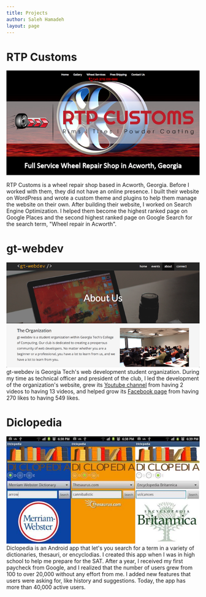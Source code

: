 ```yaml
---
title: Projects
author: Saleh Hamadeh
layout: page
---
```

# RTP Customs
<a href="https://rtpcustoms.com/" target="_blank"  rel="noopener">
	<img src="/images/rtp-customs-screenshot.png" alt="RTP Customs" />
</a>

RTP Customs is a wheel repair shop based in Acworth, Georgia. Before I worked with them, they did not have an online presence. I built their website on WordPress and wrote a custom theme and plugins to help them manage the website on their own. After building their website, I worked on Search Engine Optimization. I helped them become the highest ranked page on Google Places and the second highest ranked page on Google Search for the search term, "Wheel repair in Acworth".

# gt-webdev
<a href="http://www.gtwebdev.org/" target="_blank"  rel="noopener">
	<img src="/images/gt-webdev-screenshot.png" alt="gt-webdev" />
</a>
gt-webdev is Georgia Tech's web development student organization. During my time as technical officer and president of the club, I led the development of the organization's website, grew its <a href="https://www.youtube.com/channel/UCeYFMyequcLiFv0evR7x8hg/feed" target="_blank"  rel="noopener">Youtube channel</a> from having 2 videos to having 13 videos, and helped grow its <a href="https://www.facebook.com/GtWebdev" target="_blank"  rel="noopener">Facebook page</a> from having 270 likes to having 549 likes.

# Diclopedia
<a href="https://play.google.com/store/apps/details?id=org.salications.diclopedia&hl=en" target="_blank"  rel="noopener">
	<img src="/images/diclopedia-screenshot.jpg" alt="Diclopedia" />
</a>
Diclopedia is an Android app that let's you search for a term in a variety of dictionaries, thesauri, or encyclodias. I created this app when I was in high school to help me prepare for the SAT. After a year, I received my first paycheck from Google, and I realized that the number of users grew from 100 to over 20,000 without any effort from me. I added new features that users were asking for, like history and suggestions. Today, the app has more than 40,000 active users.